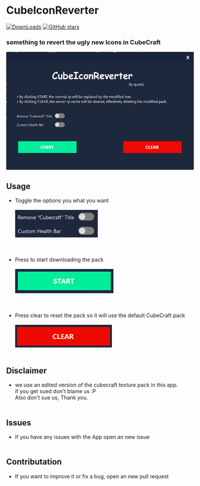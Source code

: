 # CubeIconReverter

[![DownLoads](https://img.shields.io/github/downloads/quartzexpressDEV/CubeIconReverter/total.svg)]()
[![GitHub stars](https://img.shields.io/github/stars/quartzexpressDEV/CubeIconReverter.svg)]()

### something to revert the ugly new Icons in CubeCraft

![Image](./assets/app_image.png)<br>

## Usage

- Toggle the options you what you want<br><br>
  ![Image](./assets/options.png)<br><br><br>

- Press to start downloading the pack<br><br>
  ![Image](./assets/start_button.png)<br><br><br>

- Press clear to reset the pack so it will use the default CubeCraft pack<br><br>
  ![Image](./assets/clear_button.png)<br><br>

## Disclaimer

- we use an edited version of the cubecraft texture pack in this app. <br>
  if you get sued don't blame us :P<br>
  Also don't sue us, Thank you.<br><br>

## Issues

- If you have any issues with the App open an new issue<br><br>

## Contributation

- If you want to improve it or fix a bug, open an new pull request
